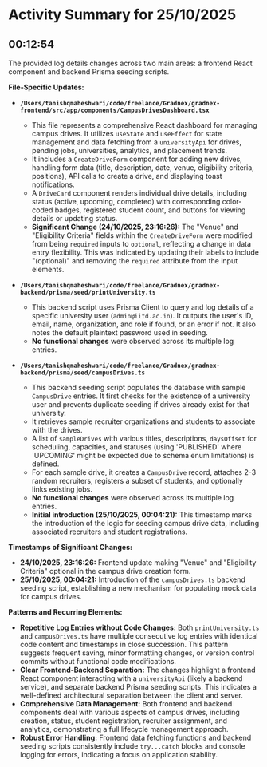 # Activity Summary for 25/10/2025

## 00:12:54
The provided log details changes across two main areas: a frontend React component and backend Prisma seeding scripts.

**File-Specific Updates:**

*   **`/Users/tanishqmaheshwari/code/freelance/Gradnex/gradnex-frontend/src/app/components/CampusDrivesDashboard.tsx`**
    *   This file represents a comprehensive React dashboard for managing campus drives. It utilizes `useState` and `useEffect` for state management and data fetching from a `universityApi` for drives, pending jobs, universities, analytics, and placement trends.
    *   It includes a `CreateDriveForm` component for adding new drives, handling form data (title, description, date, venue, eligibility criteria, positions), API calls to create a drive, and displaying toast notifications.
    *   A `DriveCard` component renders individual drive details, including status (active, upcoming, completed) with corresponding color-coded badges, registered student count, and buttons for viewing details or updating status.
    *   **Significant Change (24/10/2025, 23:16:26):** The "Venue" and "Eligibility Criteria" fields within the `CreateDriveForm` were modified from being `required` inputs to `optional`, reflecting a change in data entry flexibility. This was indicated by updating their labels to include "(optional)" and removing the `required` attribute from the input elements.

*   **`/Users/tanishqmaheshwari/code/freelance/Gradnex/gradnex-backend/prisma/seed/printUniversity.ts`**
    *   This backend script uses Prisma Client to query and log details of a specific university user (`admin@iitd.ac.in`). It outputs the user's ID, email, name, organization, and role if found, or an error if not. It also notes the default plaintext password used in seeding.
    *   **No functional changes** were observed across its multiple log entries.

*   **`/Users/tanishqmaheshwari/code/freelance/Gradnex/gradnex-backend/prisma/seed/campusDrives.ts`**
    *   This backend seeding script populates the database with sample `CampusDrive` entries. It first checks for the existence of a university user and prevents duplicate seeding if drives already exist for that university.
    *   It retrieves sample recruiter organizations and students to associate with the drives.
    *   A list of `sampleDrives` with various titles, descriptions, `daysOffset` for scheduling, capacities, and statuses (using 'PUBLISHED' where 'UPCOMING' might be expected due to schema enum limitations) is defined.
    *   For each sample drive, it creates a `CampusDrive` record, attaches 2-3 random recruiters, registers a subset of students, and optionally links existing jobs.
    *   **No functional changes** were observed across its multiple log entries.
    *   **Initial introduction (25/10/2025, 00:04:21):** This timestamp marks the introduction of the logic for seeding campus drive data, including associated recruiters and student registrations.

**Timestamps of Significant Changes:**

*   **24/10/2025, 23:16:26:** Frontend update making "Venue" and "Eligibility Criteria" optional in the campus drive creation form.
*   **25/10/2025, 00:04:21:** Introduction of the `campusDrives.ts` backend seeding script, establishing a new mechanism for populating mock data for campus drives.

**Patterns and Recurring Elements:**

*   **Repetitive Log Entries without Code Changes:** Both `printUniversity.ts` and `campusDrives.ts` have multiple consecutive log entries with identical code content and timestamps in close succession. This pattern suggests frequent saving, minor formatting changes, or version control commits without functional code modifications.
*   **Clear Frontend-Backend Separation:** The changes highlight a frontend React component interacting with a `universityApi` (likely a backend service), and separate backend Prisma seeding scripts. This indicates a well-defined architectural separation between the client and server.
*   **Comprehensive Data Management:** Both frontend and backend components deal with various aspects of campus drives, including creation, status, student registration, recruiter assignment, and analytics, demonstrating a full lifecycle management approach.
*   **Robust Error Handling:** Frontend data fetching functions and backend seeding scripts consistently include `try...catch` blocks and console logging for errors, indicating a focus on application stability.